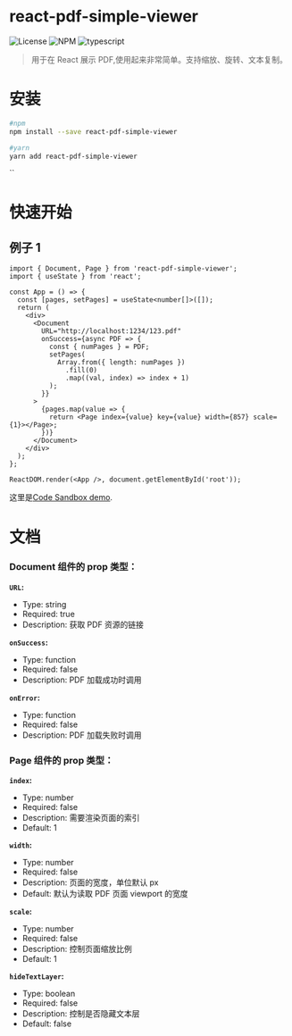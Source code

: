 # react-pdf-simple-viewer

![License](https://img.shields.io/github/license/cdx0/react-pdf-simple-viewer?style=flat-square) ![NPM](https://img.shields.io/npm/v/react-pdf-simple-viewer?style=flat-square)
![typescript](https://img.shields.io/badge/%E6%94%AF%E6%8C%81-typescript-blue?style=flat-square)

> 用于在 React 展示 PDF,使用起来非常简单。支持缩放、旋转、文本复制。

# 安装

```bash
#npm
npm install --save react-pdf-simple-viewer

#yarn
yarn add react-pdf-simple-viewer
```

``

# 快速开始

## 例子 1

```tsx
import { Document, Page } from 'react-pdf-simple-viewer';
import { useState } from 'react';

const App = () => {
  const [pages, setPages] = useState<number[]>([]);
  return (
    <div>
      <Document
        URL="http://localhost:1234/123.pdf"
        onSuccess={async PDF => {
          const { numPages } = PDF;
          setPages(
            Array.from({ length: numPages })
              .fill(0)
              .map((val, index) => index + 1)
          );
        }}
      >
        {pages.map(value => {
          return <Page index={value} key={value} width={857} scale={1}></Page>;
        })}
      </Document>
    </div>
  );
};

ReactDOM.render(<App />, document.getElementById('root'));
```

这里是[Code Sandbox demo](https://codesandbox.io/s/i4p9x?file=/src/App.tsx).

# 文档

### Document 组件的 prop 类型：

**`URL`:**

- Type: string
- Required: true
- Description: 获取 PDF 资源的链接

**`onSuccess`:**

- Type: function
- Required: false
- Description: PDF 加载成功时调用

**`onError`:**

- Type: function
- Required: false
- Description: PDF 加载失败时调用

### Page 组件的 prop 类型：

**`index`:**

- Type: number
- Required: false
- Description: 需要渲染页面的索引
- Default: 1

**`width`:**

- Type: number
- Required: false
- Description: 页面的宽度，单位默认 px
- Default: 默认为读取 PDF 页面 viewport 的宽度

**`scale`:**

- Type: number
- Required: false
- Description: 控制页面缩放比例
- Default: 1

**`hideTextLayer`:**

- Type: boolean
- Required: false
- Description: 控制是否隐藏文本层
- Default: false
